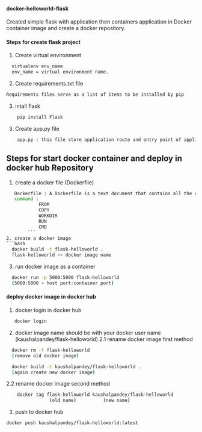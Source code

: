 #### docker-helloworld-flask
Created simple flask with application then containers application in Docker container image and create a docker repository.


#### Steps for create flask project

1. Create virtual environment
```bash
  virtualenv env_name
  env_name = virtual environment name.
```
2. Create requirements.txt file
```bash
Requirements files serve as a list of items to be installed by pip
```
3. intall flask
```bash
    pip install Flask
```
3. Create app.py file  
```bash
    app.py : this file store application route and entry point of application
```

## Steps for start docker container and deploy in docker hub Repository 
1. create a docker file (Dockerfile)
```bash
   Dockerfile : A Dockerfile is a text document that contains all the commands a user could call on the command line to assemble an image 
   command : 
            FROM 
            COPY
            WORKDIR
            RUN
            CMD
        ```
2. create a docker image
```bash
  docker build -t flask-helloworld .
  flask-helloworld >> docker image name
```
3. run docker image as a container
```bash
  docker run -p 5000:5000 flask-helloworld
  (5000:5000 > host port:container port)  
```

#### deploy docker image in docker hub 
1. docker login in docker hub 
```bash
   docker login
```
2. docker image name should be with your docker user name (kaushalpandey/flask-helloworld)
2.1 rename docker image first method      
```bash
  docker rm -f flask-helloworld
  (remove old docker image)

  docker build -t kaushalpandey/flask-helloworld . 
  (again create new docker image)
```
2.2 rename docker image second  method  
```bash
    docker tag flask-helloworld kaushalpandey/flask-helloworld
				(old name)			(new name)
```
3. push to docker hub 
```bash
docker push kaushalpandey/flask-helloworld:latest
```

